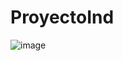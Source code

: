 # ProyectoInd

![image](https://github.com/user-attachments/assets/33149df4-84c0-4bd5-b536-b760151b8f15)
